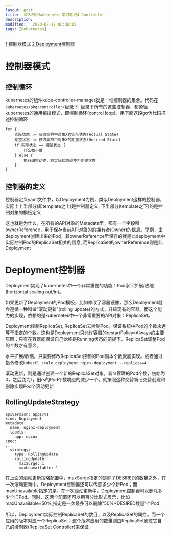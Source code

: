 ```yaml
---
layout: post
title:  深入剖析kubernetes学习笔记4-Controller
description: 
modified:   2020-02-17 08:36:19
tags: [kubernetes]
---
```


<!-- TOC -->

[1 控制器模式](#1-控制器模式)
[2 Deployment控制器](#2-Deployment控制器)

<!-- /TOC -->


# 控制器模式

## 控制循环 
kubernetes的组件kube-controller-manager就是一堆控制器的集合。代码在`kubernetes/pkg/controller/`目录下. 目录下所有的这些控制器，都遵循kubernetes的通用编排模式，即控制循环(control loop)。用下面这段go伪代码描述控制循环

```
for {
    实际状态 := 获取集群中对象X的实际状态(Actual State)
    期望状态 := 获取集群中对象X的期望状态(Desired State)
    if 实际状态 == 期望状态 {
        什么都不做
    } else {
        执行编排动作，将实际状态调整为期望状态
    }
}
```

## 控制器的定义
控制器定义yaml文件中，以Deployment为例，类似Deployment这样的控制器，实际上上半部分(即template之上)是控制器定义, 下半部分(template之下)的是控制对象的模板定义

这也就是为什么，在所有的API对象的Metadata里，都有一个字段叫ownerReference，用于保存当前API对象的的拥有者(Owner)的信息。举例，由deployment创建出来的Pod，其ownerReference里保存的就是此deployment中实际控制Pod的ReplicaSet相关的信息, 而ReplicaSet的ownerReference则是此Deployment

# Deployment控制器

Deployment实现了kubernetes中一个非常重要的功能：Pod水平扩展/收缩(horizontal scaling out/in)。

如果更新了Deployment的Pod模板，比如修改了容器镜像，那么Deployment就会遵循一种叫做“滚动更新”(rolling update)的方式，升级现有的容器。而这个能力的实现，依赖的是kubernetes中一个非常重要的API对象：ReplicaSet。

Deployment控制ReplicaSet, ReplicaSet去控制Pod，保证系统中Pod的个数永远等于指定的个数。这也是Deployment只允许容器的restartPolicy=Always的主要原因：只有在容器能保证自己始终是Running状态的前提下，ReplicaSet调整Pod的个数才有意义。

水平扩展/收缩，只需要修改ReplicaSet控制的Pod副本个数就能实现。或者通过指令修改`kubectl scale deployment nginx-deployment --replicas=4`

滚动更新，则是通过创建一个新的ReplicaSet对象，新rs管理的Pod个数，初始为0，之后变为1，旧rs的Pod个数响应的减少一个。就按照这种交替新旧交替创建和删除实现Pod个滚动更新

## RollingUpdateStrategy

```
apiVersion: apps/v1
kind: Deployment
metadata:
  name: nginx-deployment
  labels:
    app: nginx
spec:
...
  strategy:
    type: RollingUpdate
    rollingUpdate:
      maxSurge: 1
      maxUnavailable: 1
```

在上面的滚动更新策略配置中，maxSurge指定的是除了DESIRED的数量之外，在一次滚动更新中，Deployment控制器还可以传感多少个新Pod；而maxUnavailable指定的是，在一次滚动更新中，Deployment控制器可以删除多少个旧Pod。同时，这两个配置还可以用百分比形式表示，比如maxUnavailable=50%,指定是一次最多可以删除"50%*DESIRED数量"个Pod


所以，Deployment实际控制ReplicaSet的数目，以及ReplicaSet的属性。而一个应用的版本对应一个ReplicaSet；这个版本应用的数量则由ReplicaSet通过它自己的控制器(ReplicaSet Controller)来保证